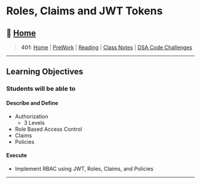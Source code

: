# Roles, Claims and JWT Tokens

## 🏡 [**Home**](https://mistidinzy.github.io/ReadingNotes/)

> **401**: [Home](/c401home.md)
|
[PreWork](/401/PreworkRM.md)
|
[Reading](/401/ReadingRM.md)
|
[Class Notes](/401/ClassRM.md)
|
[DSA Code Challenges](https://mistidinzy.github.io/data-structures-and-algorithms/)
>

_____

## Learning Objectives

### Students will be able to

#### Describe and Define

- Authorization
  - 3 Levels
- Role Based Access Control
- Claims
- Policies

#### Execute

- Implement RBAC using JWT, Roles, Claims, and Policies

_____
